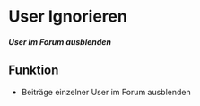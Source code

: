 # User Ignorieren
##### User im Forum ausblenden
## Funktion
+ Beiträge einzelner User im Forum ausblenden
